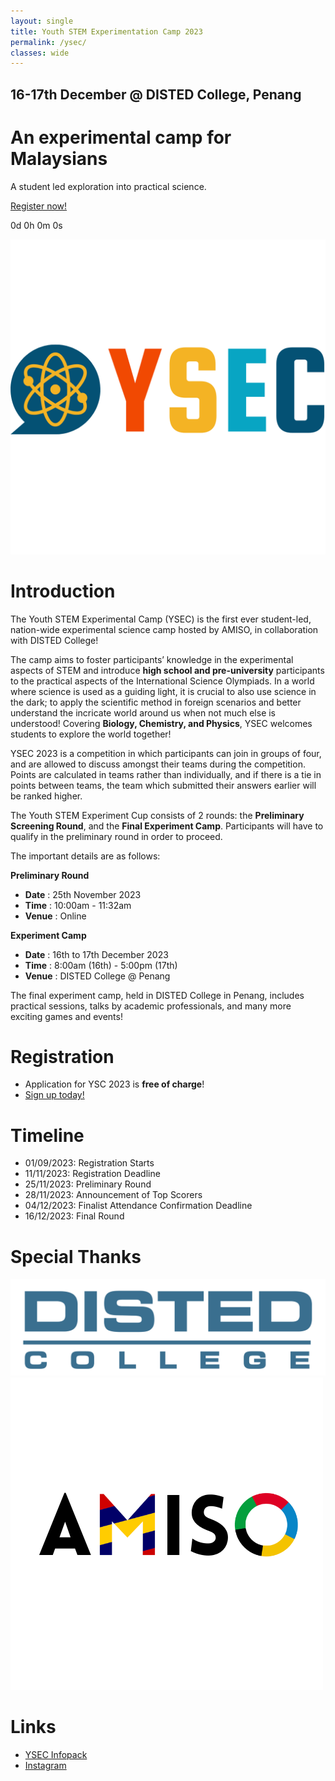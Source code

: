 ```yaml
---
layout: single
title: Youth STEM Experimentation Camp 2023
permalink: /ysec/
classes: wide
---
```


<link href="/assets/images/ysec/ysec.css" type="text/css" rel="stylesheet" />
<script src="/assets/images/ysec/ysec.js"></script>

<div id="hero">
    <div id="countdown">
        <h2>16-17th December @ DISTED College, Penang</h2>
        <h1>An experimental camp for Malaysians</h1>
        <p>A student led exploration into practical science.</p>
        <a href="" target="_blank">Register now!</a>
        <p id="timer">0d 0h 0m 0s</p>
        <!-- <p id="timer">It's a wrap!</p> -->
        <!-- <p>Thanks to everyone who joined YSC!</p> -->
    </div>
    <div id="logo"><img src="/assets/images/ysec/ysec-logo.png"/></div>
</div>



# Introduction
The Youth STEM Experimental Camp (YSEC) is the first ever student-led, nation-wide experimental science camp hosted by AMISO, in collaboration with DISTED College!

The camp aims to foster participants’ knowledge in the experimental aspects of STEM and introduce **high school and pre-university** participants to the practical aspects of the International Science Olympiads. In a world where science is used as a guiding light, it is crucial to also use science in the dark; to apply the scientific method in foreign scenarios and better understand the incricate world around us when not much else is understood! Covering **Biology, Chemistry, and Physics**, YSEC welcomes students to explore the world together!

YSEC 2023 is a competition in which participants can join in groups of four, and are allowed to discuss amongst their teams during the competition. Points are calculated in teams rather than individually, and if there is a tie in points between teams, the team which submitted their answers earlier will be ranked higher.

The Youth STEM Experiment Cup consists of 2 rounds: the **Preliminary Screening Round**, and the **Final Experiment Camp**. Participants will have to qualify in the preliminary round in order to proceed.

The important details are as follows:

**Preliminary Round**
- **Date**			: 25th November 2023 
- **Time**			: 10:00am - 11:32am
- **Venue**			: Online

**Experiment Camp**
- **Date**			: 16th to 17th December 2023
- **Time**			: 8:00am (16th) - 5:00pm (17th)
- **Venue**			: DISTED College @ Penang

The final experiment camp, held in DISTED College in Penang, includes practical sessions, talks by academic professionals, and many more exciting games and events!

# Registration
- Application for YSC 2023 is **free of charge**!
- [Sign up today!](https://forms.gle/G561WFRcMLX4zfr29)


<!-- # Prizes awarded: -->


# Timeline
- 01/09/2023: Registration Starts
- 11/11/2023: Registration Deadline
- 25/11/2023: Preliminary Round
- 28/11/2023: Announcement of Top Scorers
- 04/12/2023: Finalist Attendance Confirmation Deadline
- 16/12/2023: Final Round

<!-- # Schedule 
![Preliminary Round Schedule]()
![Final Round Day-Of Schedule]() -->



# Special Thanks
<!-- DISTED Logo, AMISO Logo -->
<div id="logos">
    <img src="/assets/images/ysec/disted.png"/>
    <!-- <img src="/assets/images/ysec/nsa.png"/> -->
    <img src="/assets/images/amiso-logo.png"/>
</div>

<!-- # Reading Materials
Below are some reading materials recommended by the YSC Problem Setting Committee.
A scope of the YSC syllabus can be found [here](/assets/images/ysc/YSC_Scope_of_Syllabus.pdf) as well.

### Mathematics
- *A First Course in Calculus* by Serge Lang
- *Junior Problem Seminar* by D.A. Santos
- [Tristan Chaang's Book](https://play.google.com/store/books/details?id=N-WuEAAAQBAJ)

### Physics
- *An Introduction to Mechanics* by Kleppner and Kolenkow
- *Fundamentals of Physics* by Halliday, Resnick, Walker

### Chemistry
- [CK Yau's Handouts](https://drive.google.com/drive/folders/1_YMI3C_rzULoGbdFbkBGiLnUULl1z4ek?usp=sharing)
- [Introduction to Lattice Structures in Crystalline Solid](https://chem.libretexts.org/Bookshelves/Inorganic_Chemistry/Inorganic_Chemistry_(LibreTexts)/07%3A_The_Crystalline_Solid_State/7.02%3A_Formulas_and_Structures_of_Solids/7.2.02%3A_Lattice_Structures_in_Crystalline_Solids)

### Biology
- *Campbell Biology* by Lisa A. Urry

### Astronomy & Astrophysics
- [https://chojeq.com/iao](https://chojeq.com/iao)
- [https://usaaao.org/resources/](https://usaaao.org/resources/) -->


# Links
- [YSEC Infopack](https://docs.google.com/document/d/1z4oLtsypTcpf7X5R42FE8y_79gJ14lWaZdiih1w6Aak/edit?usp=sharing)
- [Instagram](https://instagram.com/youthstemexperimentcamp)


<div id="cmts-wrapper">
    <div id="cmts"></div> 
</div>
